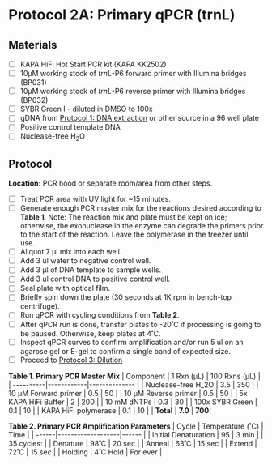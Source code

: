 # Protocol 2A: Primary qPCR (trnL)

## Materials
- [ ] KAPA HiFi Hot Start PCR kit (KAPA KK2502)
- [ ] 10µM working stock of *trnL*-P6 forward primer with Illumina bridges (BP031)
- [ ] 10µM working stock of *trnL*-P6 reverse primer with Illumina bridges (BP032)
- [ ] SYBR Green I - diluted in DMSO to 100x
- [ ] gDNA from [Protocol 1: DNA extraction](https://github.com/bpetrone/mb-pipeline/blob/master/protocols/1_dna_extraction.md) or other source in a 96 well plate
- [ ] Positive control template DNA
- [ ] Nuclease-free H<sub>2</sub>O

## Protocol
**Location:** PCR hood or separate room/area from other steps.
- [ ] Treat PCR area with UV light for ~15 minutes.
- [ ] Generate enough PCR master mix for the reactions desired according to **Table 1**. Note: The reaction mix and plate must be kept on ice; otherwise, the exonuclease in the enzyme can degrade the primers prior to the start of the reaction. Leave the polymerase in the freezer until use.
- [ ] Aliquot 7 µl mix into each well.
- [ ] Add 3 ul water to negative control well.
- [ ] Add 3 µl of DNA template to sample wells.
- [ ] Add 3 ul control DNA to positive control well.
- [ ] Seal plate with optical film.
- [ ] Briefly spin down the plate (30 seconds at 1K rpm in bench-top centrifuge).  
- [ ] Run qPCR with cycling conditions from **Table 2**.
- [ ] After qPCR run is done, transfer plates to -20˚C if processing is going to be paused.  Otherwise, keep plates at 4˚C.  
- [ ] Inspect qPCR curves to confirm amplification and/or run 5 ul on an agarose gel or E-gel to confirm a single band of expected size.
- [ ] Proceed to [Protocol 3: Dilution](https://github.com/bpetrone/mb-pipeline/edit/master/protocols/3_dilution.md)

**Table 1. Primary PCR Master Mix**
| Component	| 1 Rxn (µL) | 100 Rxns (µL) |
| ----------|------------|-------------- |
| Nuclease-free H_2O	| 3.5 | 350 |
| 10 µM Forward primer	| 0.5	| 50 |
| 10 µM Reverse primer	| 0.5	| 50 |
| 5x KAPA HiFi Buffer	| 2	| 200 |
| 10 mM dNTPs	| 0.3 |	30 |
| 100x SYBR Green	| 0.1	| 10 |
| KAPA HiFi polymerase	| 0.1	| 10 |
| **Total**	| **7.0**	| **700**|

**Table 2. Primary PCR Amplification Parameters**
| Cycle |	Temperature (˚C)  | Time |
| ------|-------------------|------ |
| Initial Denaturation   |	95	| 3 min |
| 35 cycles: |
| Denature | 98˚C | 20 sec |
| Anneal | 63˚C	| 15 sec |
| Extend | 72˚C | 15 sec |
| Holding	| 4˚C	Hold | For ever |
